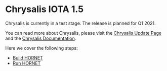 # Chrysalis IOTA 1.5

Chrysalis is currently in a test stage. The release is planned for Q1 2021.

You can read more about Chrysalis, please visit the [Chrysalis Update Page](https://chrysalis.iota.org/) and the [Chrysalis Documentation](https://chrysalis.docs.iota.org/).

Here we cover the following steps:

- [Build HORNET](./build.md)
- [Run HORNET](./run.md)